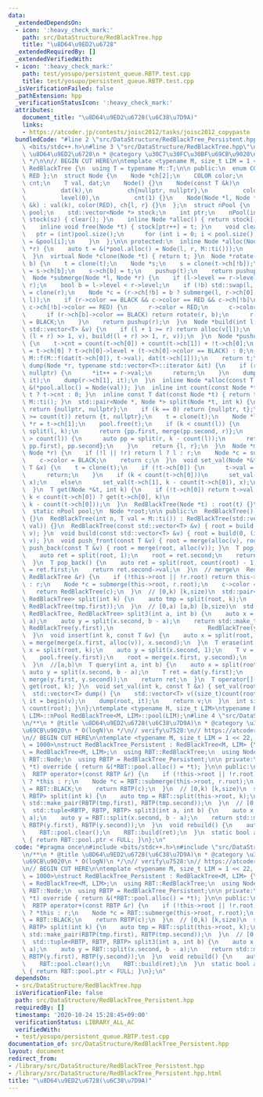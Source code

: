 ```yaml
---
data:
  _extendedDependsOn:
  - icon: ':heavy_check_mark:'
    path: src/DataStructure/RedBlackTree.hpp
    title: "\u8D64\u9ED2\u6728"
  _extendedRequiredBy: []
  _extendedVerifiedWith:
  - icon: ':heavy_check_mark:'
    path: test/yosupo/persistent_queue.RBTP.test.cpp
    title: test/yosupo/persistent_queue.RBTP.test.cpp
  _isVerificationFailed: false
  _pathExtension: hpp
  _verificationStatusIcon: ':heavy_check_mark:'
  attributes:
    document_title: "\u8D64\u9ED2\u6728(\u6C38\u7D9A)"
    links:
    - https://atcoder.jp/contests/joisc2012/tasks/joisc2012_copypaste
  bundledCode: "#line 2 \"src/DataStructure/RedBlackTree_Persistent.hpp\"\n#include\
    \ <bits/stdc++.h>\n#line 3 \"src/DataStructure/RedBlackTree.hpp\"\n/**\n * @title\
    \ \u8D64\u9ED2\u6728\n * @category \u30C7\u30FC\u30BF\u69CB\u9020\n * @brief O(logN)\n\
    \ */\n\n// BEGIN CUT HERE\n\ntemplate <typename M, size_t LIM = 1 << 20>\nstruct\
    \ RedBlackTree {\n  using T = typename M::T;\n\n public:\n  enum COLOR { BLACK,\
    \ RED };\n  struct Node {\n    Node *ch[2];\n    COLOR color;\n    int level,\
    \ cnt;\n    T val, dat;\n    Node() {}\n    Node(const T &k)\n        : val(k),\n\
    \          dat(k),\n          ch{nullptr, nullptr},\n          color(BLACK),\n\
    \          level(0),\n          cnt(1) {}\n    Node(Node *l, Node *r, const T\
    \ &k) : val(k), color(RED), ch{l, r} {}\n  };\n  struct nPool {\n    std::vector<Node>\
    \ pool;\n    std::vector<Node *> stock;\n    int ptr;\n    nPool(int sz) : pool(sz),\
    \ stock(sz) { clear(); }\n    inline Node *alloc() { return stock[--ptr]; }\n\
    \    inline void free(Node *t) { stock[ptr++] = t; }\n    void clear() {\n   \
    \   ptr = (int)pool.size();\n      for (int i = 0; i < pool.size(); i++) stock[i]\
    \ = &pool[i];\n    }\n  };\n\n protected:\n  inline Node *alloc(Node *l, Node\
    \ *r) {\n    auto t = &(*pool.alloc() = Node(l, r, M::ti()));\n    return pushup(t);\n\
    \  }\n  virtual Node *clone(Node *t) { return t; }\n  Node *rotate(Node *t, bool\
    \ b) {\n    t = clone(t);\n    Node *s;\n    s = clone(t->ch[!b]);\n    t->ch[!b]\
    \ = s->ch[b];\n    s->ch[b] = t;\n    pushup(t);\n    return pushup(s);\n  }\n\
    \  Node *submerge(Node *l, Node *r) {\n    if (l->level == r->level) return alloc(l,\
    \ r);\n    bool b = l->level < r->level;\n    if (!b) std::swap(l, r);\n    r\
    \ = clone(r);\n    Node *c = (r->ch[!b] = b ? submerge(l, r->ch[0]) : submerge(r->ch[1],\
    \ l));\n    if (r->color == BLACK && c->color == RED && c->ch[!b]\n        &&\
    \ c->ch[!b]->color == RED) {\n      r->color = RED;\n      c->color = BLACK;\n\
    \      if (r->ch[b]->color == BLACK) return rotate(r, b);\n      r->ch[b]->color\
    \ = BLACK;\n    }\n    return pushup(r);\n  }\n  Node *build(int l, int r, const\
    \ std::vector<T> &v) {\n    if (l + 1 >= r) return alloc(v[l]);\n    return merge(build(l,\
    \ (l + r) >> 1, v), build((l + r) >> 1, r, v));\n  }\n  Node *pushup(Node *t)\
    \ {\n    t->cnt = count(t->ch[0]) + count(t->ch[1]) + !t->ch[0];\n    t->level\
    \ = t->ch[0] ? t->ch[0]->level + (t->ch[0]->color == BLACK) : 0;\n    t->dat =\
    \ M::f(M::f(dat(t->ch[0]), t->val), dat(t->ch[1]));\n    return t;\n  }\n  void\
    \ dump(Node *r, typename std::vector<T>::iterator &it) {\n    if (r->ch[0] ==\
    \ nullptr) {\n      *it++ = r->val;\n      return;\n    }\n    dump(r->ch[0],\
    \ it);\n    dump(r->ch[1], it);\n  }\n  inline Node *alloc(const T &val) { return\
    \ &(*pool.alloc() = Node(val)); }\n  inline int count(const Node *t) { return\
    \ t ? t->cnt : 0; }\n  inline const T dat(const Node *t) { return t ? t->dat :\
    \ M::ti(); }\n  std::pair<Node *, Node *> split(Node *t, int k) {\n    if (!t)\
    \ return {nullptr, nullptr};\n    if (k == 0) return {nullptr, t};\n    if (k\
    \ >= count(t)) return {t, nullptr};\n    t = clone(t);\n    Node *l = t->ch[0],\
    \ *r = t->ch[1];\n    pool.free(t);\n    if (k < count(l)) {\n      auto pp =\
    \ split(l, k);\n      return {pp.first, merge(pp.second, r)};\n    }\n    if (k\
    \ > count(l)) {\n      auto pp = split(r, k - count(l));\n      return {merge(l,\
    \ pp.first), pp.second};\n    }\n    return {l, r};\n  }\n  Node *merge(Node *l,\
    \ Node *r) {\n    if (!l || !r) return l ? l : r;\n    Node *c = submerge(l, r);\n\
    \    c->color = BLACK;\n    return c;\n  }\n  void set_val(Node *&t, int k, const\
    \ T &x) {\n    t = clone(t);\n    if (!t->ch[0]) {\n      t->val = t->dat = x;\n\
    \      return;\n    }\n    if (k < count(t->ch[0]))\n      set_val(t->ch[0], k,\
    \ x);\n    else\n      set_val(t->ch[1], k - count(t->ch[0]), x);\n    t = pushup(t);\n\
    \  }\n  T get(Node *&t, int k) {\n    if (!t->ch[0]) return t->val;\n    return\
    \ k < count(t->ch[0]) ? get(t->ch[0], k)\n                               : get(t->ch[1],\
    \ k - count(t->ch[0]));\n  }\n  RedBlackTree(Node *t) : root(t) {}\n\n protected:\n\
    \  static nPool pool;\n  Node *root;\n\n public:\n  RedBlackTree() : root(nullptr)\
    \ {}\n  RedBlackTree(int n, T val = M::ti()) : RedBlackTree(std::vector<T>(n,\
    \ val)) {}\n  RedBlackTree(const std::vector<T> &v) { root = build(0, (int)v.size(),\
    \ v); }\n  void build(const std::vector<T> &v) { root = build(0, (int)v.size(),\
    \ v); }\n  void push_front(const T &v) { root = merge(alloc(v), root); }\n  void\
    \ push_back(const T &v) { root = merge(root, alloc(v)); }\n  T pop_front() {\n\
    \    auto ret = split(root, 1);\n    root = ret.second;\n    return ret.first->val;\n\
    \  }\n  T pop_back() {\n    auto ret = split(root, count(root) - 1);\n    root\
    \ = ret.first;\n    return ret.second->val;\n  }\n  // merge\n  RedBlackTree operator+(const\
    \ RedBlackTree &r) {\n    if (!this->root || !r.root) return this->root ? *this\
    \ : r;\n    Node *c = submerge(this->root, r.root);\n    c->color = BLACK;\n \
    \   return RedBlackTree(c);\n  }\n  // [0,k) [k,size)\n  std::pair<RedBlackTree,\
    \ RedBlackTree> split(int k) {\n    auto tmp = split(root, k);\n    return std::make_pair(RedBlackTree(tmp.first),\
    \ RedBlackTree(tmp.first));\n  }\n  // [0,a) [a,b) [b,size)\n  std::tuple<RedBlackTree,\
    \ RedBlackTree, RedBlackTree> split3(int a, int b) {\n    auto x = split(root,\
    \ a);\n    auto y = split(x.second, b - a);\n    return std::make_tuple(RedBlackTree(x.first),\
    \ RedBlackTree(y.first),\n                           RedBlackTree(y.second));\n\
    \  }\n  void insert(int k, const T &v) {\n    auto x = split(root, k);\n    root\
    \ = merge(merge(x.first, alloc(v)), x.second);\n  }\n  T erase(int k) {\n    auto\
    \ x = split(root, k);\n    auto y = split(x.second, 1);\n    T v = y.first->val;\n\
    \    pool.free(y.first);\n    root = merge(x.first, y.second);\n    return v;\n\
    \  }\n  //[a,b)\n  T query(int a, int b) {\n    auto x = split(root, a);\n   \
    \ auto y = split(x.second, b - a);\n    T ret = dat(y.first);\n    root = merge(x.first,\
    \ merge(y.first, y.second));\n    return ret;\n  }\n  T operator[](int k) { return\
    \ get(root, k); }\n  void set_val(int k, const T &x) { set_val(root, k, x); }\n\
    \  std::vector<T> dump() {\n    std::vector<T> v((size_t)count(root));\n    auto\
    \ it = begin(v);\n    dump(root, it);\n    return v;\n  }\n  int size() { return\
    \ count(root); }\n};\ntemplate <typename M, size_t LIM>\ntypename RedBlackTree<M,\
    \ LIM>::nPool RedBlackTree<M, LIM>::pool(LIM);\n#line 4 \"src/DataStructure/RedBlackTree_Persistent.hpp\"\
    \n/**\n * @title \u8D64\u9ED2\u6728(\u6C38\u7D9A)\n * @category \u30C7\u30FC\u30BF\
    \u69CB\u9020\n * O(logN)\n */\n// verify\u7528:\n// https://atcoder.jp/contests/joisc2012/tasks/joisc2012_copypaste\n\
    \n// BEGIN CUT HERE\n\ntemplate <typename M, size_t LIM = 1 << 22, size_t FULL\
    \ = 1000>\nstruct RedBlackTree_Persistent : RedBlackTree<M, LIM> {\n  using RBT\
    \ = RedBlackTree<M, LIM>;\n  using RBT::RedBlackTree;\n  using Node = typename\
    \ RBT::Node;\n  using RBTP = RedBlackTree_Persistent;\n\n private:\n  Node *clone(Node\
    \ *t) override { return &(*RBT::pool.alloc() = *t); }\n\n public:\n  // merge\n\
    \  RBTP operator+(const RBTP &r) {\n    if (!this->root || !r.root) return this->root\
    \ ? *this : r;\n    Node *c = RBT::submerge(this->root, r.root);\n    c->color\
    \ = RBT::BLACK;\n    return RBTP(c);\n  }\n  // [0,k) [k,size)\n  std::pair<RBTP,\
    \ RBTP> split(int k) {\n    auto tmp = RBT::split(this->root, k);\n    return\
    \ std::make_pair(RBTP(tmp.first), RBTP(tmp.second));\n  }\n  // [0,a) [a,b) [b,size)\n\
    \  std::tuple<RBTP, RBTP, RBTP> split3(int a, int b) {\n    auto x = RBT::split(this->root,\
    \ a);\n    auto y = RBT::split(x.second, b - a);\n    return std::make_tuple(RBTP(x.first),\
    \ RBTP(y.first), RBTP(y.second));\n  }\n  void rebuild() {\n    auto ret = RBT::dump();\n\
    \    RBT::pool.clear();\n    RBT::build(ret);\n  }\n  static bool almost_full()\
    \ { return RBT::pool.ptr < FULL; }\n};\n"
  code: "#pragma once\n#include <bits/stdc++.h>\n#include \"src/DataStructure/RedBlackTree.hpp\"\
    \n/**\n * @title \u8D64\u9ED2\u6728(\u6C38\u7D9A)\n * @category \u30C7\u30FC\u30BF\
    \u69CB\u9020\n * O(logN)\n */\n// verify\u7528:\n// https://atcoder.jp/contests/joisc2012/tasks/joisc2012_copypaste\n\
    \n// BEGIN CUT HERE\n\ntemplate <typename M, size_t LIM = 1 << 22, size_t FULL\
    \ = 1000>\nstruct RedBlackTree_Persistent : RedBlackTree<M, LIM> {\n  using RBT\
    \ = RedBlackTree<M, LIM>;\n  using RBT::RedBlackTree;\n  using Node = typename\
    \ RBT::Node;\n  using RBTP = RedBlackTree_Persistent;\n\n private:\n  Node *clone(Node\
    \ *t) override { return &(*RBT::pool.alloc() = *t); }\n\n public:\n  // merge\n\
    \  RBTP operator+(const RBTP &r) {\n    if (!this->root || !r.root) return this->root\
    \ ? *this : r;\n    Node *c = RBT::submerge(this->root, r.root);\n    c->color\
    \ = RBT::BLACK;\n    return RBTP(c);\n  }\n  // [0,k) [k,size)\n  std::pair<RBTP,\
    \ RBTP> split(int k) {\n    auto tmp = RBT::split(this->root, k);\n    return\
    \ std::make_pair(RBTP(tmp.first), RBTP(tmp.second));\n  }\n  // [0,a) [a,b) [b,size)\n\
    \  std::tuple<RBTP, RBTP, RBTP> split3(int a, int b) {\n    auto x = RBT::split(this->root,\
    \ a);\n    auto y = RBT::split(x.second, b - a);\n    return std::make_tuple(RBTP(x.first),\
    \ RBTP(y.first), RBTP(y.second));\n  }\n  void rebuild() {\n    auto ret = RBT::dump();\n\
    \    RBT::pool.clear();\n    RBT::build(ret);\n  }\n  static bool almost_full()\
    \ { return RBT::pool.ptr < FULL; }\n};\n"
  dependsOn:
  - src/DataStructure/RedBlackTree.hpp
  isVerificationFile: false
  path: src/DataStructure/RedBlackTree_Persistent.hpp
  requiredBy: []
  timestamp: '2020-10-24 15:28:45+09:00'
  verificationStatus: LIBRARY_ALL_AC
  verifiedWith:
  - test/yosupo/persistent_queue.RBTP.test.cpp
documentation_of: src/DataStructure/RedBlackTree_Persistent.hpp
layout: document
redirect_from:
- /library/src/DataStructure/RedBlackTree_Persistent.hpp
- /library/src/DataStructure/RedBlackTree_Persistent.hpp.html
title: "\u8D64\u9ED2\u6728(\u6C38\u7D9A)"
---
```

